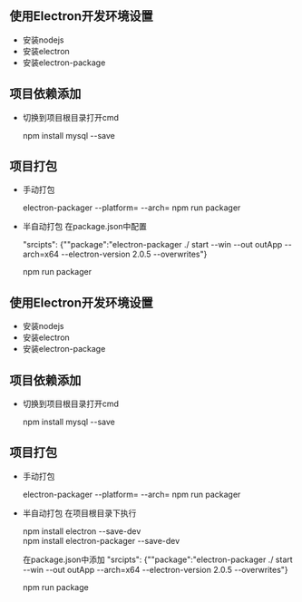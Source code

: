 ## 使用Electron开发环境设置
* 安装nodejs
* 安装electron
* 安装electron-package

## 项目依赖添加
  * 切换到项目根目录打开cmd  
  
  
      npm install mysql --save
    
## 项目打包  
  * 手动打包
  
  
     electron-packager <sourcedir> <appname> --platform=<platform> --arch=<arch>
     npm run packager 
  
  * 半自动打包
     在package.json中配置
     
     
     "srcipts":
     {""package":"electron-packager ./ start --win --out outApp --arch=x64 --electron-version 2.0.5 --overwrites"}
     
     npm run packager
 
## 使用Electron开发环境设置
* 安装nodejs
* 安装electron
* 安装electron-package

## 项目依赖添加
  * 切换到项目根目录打开cmd  
  
  
      npm install mysql --save
    
## 项目打包  
  * 手动打包
  
  
     electron-packager <sourcedir> <appname> --platform=<platform> --arch=<arch>
     npm run packager 
  
  * 半自动打包
     在项目根目录下执行
     
     npm install electron --save-dev       
     npm install electron-packager --save-dev
     
     在package.json中添加
     "srcipts":
     {""package":"electron-packager ./ start --win --out outApp --arch=x64 --electron-version 2.0.5 --overwrites"}
     
     npm run package